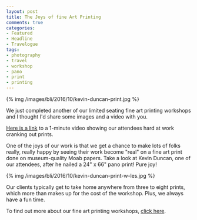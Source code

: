 ```yaml
---
layout: post
title: The Joys of fine Art Printing
comments: true
categories:
- Featured
- Headline
- Travelogue
tags:
- photography
- travel
- workshop
- pano
- print
- printing
---
```


{% img /images/bli/2016/10/kevin-duncan-print.jpg %}

We just completed another of our limited seating fine art printing workshops and I thought I'd share some images and a video with you. 

[Here is a link](https://youtu.be/aVV_d0jckxE) to a 1-minute video showing our attendees hard at work cranking out prints. 

One of the joys of our work is that we get a chance to make lots of folks really, really happy by seeing their work become "real" on a fine art print done on museum-quality Moab papers. Take a look at Kevin Duncan, one of our attendees, after he nailed a 24" x 66" pano print! Pure joy!

{% img /images/bli/2016/10/kevin-duncan-print-w-les.jpg %}

Our clients typically get to take home anywhere from three to eight prints, which more than makes up for the cost of the workshop. Plus, we always have a fun time. 

To find out more about our fine art printing workshops, [click here](http://www.lesterpickerphoto.com/workshops/upcoming-workshops.html#printing). 
